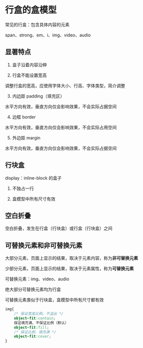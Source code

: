 # 行盒的盒模型

常见的行盒：包含具体内容的元素

span、strong、em、i、img、video、audio

## 显著特点

1. 盒子沿着内容沿伸

2. 行盒不能设置宽高

调整行盒的宽高，应使用字体大小、行高、字体类型，简介调整

3. 内边距 padding（填充区）

水平方向有效，垂直方向仅会影响效果，不会实际占据空间

4. 边框 border

水平方向有效，垂直方向仅会影响效果，不会实际占用空间

5. 外边距 margin

水平方向有效，垂直方向仅会影响效果，不会实际占据空间

## 行块盒

display：inline-block 的盒子

1. 不独占一行

2. 盒模型中所有尺寸有效

## 空白折叠

空白折叠，发生在行盒（行块盒）或行盒（行块盒）之间

## 可替换元素和非可替换元素

大部分元素，页面上显示的结果，取决于元素内容，称为**非可替换元素**

少部分元素，页面上显示的结果，取决于元素属性，称为**可替换元素**

可替换元素：img、video、audio

绝大部分可替换元素均为行盒

可替换元素类似于行块盒，盒模型中所有尺寸都有效

```css
img{
    /* 保证宽高比例、不溢出 */
    object-fit:contain;
    保证填充满、不保证比例（默认）
    object-fit:fill;
    /* 保证比例、填充满 */
    object-fit:cover;
}
```
